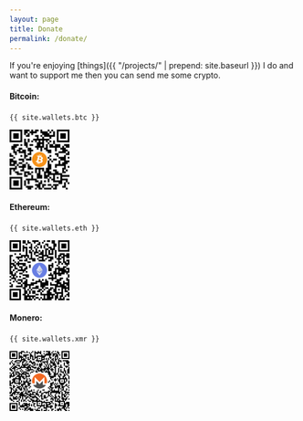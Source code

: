 ```yaml
---
layout: page
title: Donate
permalink: /donate/
---
```


If you're enjoying [things]({{ "/projects/" | prepend: site.baseurl }}) I do and want to support 
me then you can send me some crypto.

#### Bitcoin:

``{{ site.wallets.btc }}``

<img width="105" src="/assets/images/donate/btc.png" alt="{{ site.wallets.btc }}">

#### Ethereum:

``{{ site.wallets.eth }}``

<img width="105" src="/assets/images/donate/eth.png" alt="{{ site.wallets.eth }}">

#### Monero:

`{{ site.wallets.xmr }}`

<img width="105" src="/assets/images/donate/xmr.png" alt="{{ site.wallets.xmr }}">
